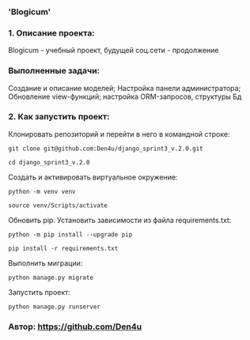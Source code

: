 ### 'Blogicum'
### 1. Описание проекта:
Blogicum - учебный проект, будущей соц.сети - продолжение
### Выполненные задачи:
Создание и описание моделей;
Настройка панели администратора;
Обновление view-функций; настройка ORM-запросов, структуры Бд

### 2. Как запустить проект:

Клонировать репозиторий и перейти в него в командной строке:
```
git clone git@github.com:Den4u/django_sprint3_v.2.0.git
```
```
cd django_sprint3_v.2.0
```
Cоздать и активировать виртуальное окружение:
```
python -m venv venv
```
```
source venv/Scripts/activate
```
Обновить pip. Установить зависимости из файла requirements.txt:
```
python -m pip install --upgrade pip
```
```
pip install -r requirements.txt
```
Выполнить миграции:
```
python manage.py migrate
```
Запустить проект:
```
python manage.py runserver
```

### Автор: https://github.com/Den4u
